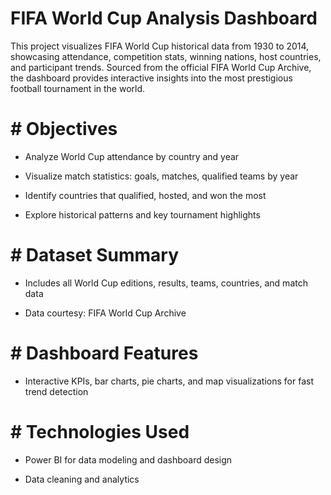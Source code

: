 # FIFA World Cup Analysis Dashboard
This project visualizes FIFA World Cup historical data from 1930 to 2014, showcasing attendance, competition stats, winning nations, host countries, and participant trends. Sourced from the official FIFA World Cup Archive, the dashboard provides interactive insights into the most prestigious football tournament in the world.

# # Objectives

* Analyze World Cup attendance by country and year

* Visualize match statistics: goals, matches, qualified teams by year

* Identify countries that qualified, hosted, and won the most

* Explore historical patterns and key tournament highlights

# # Dataset Summary
* Includes all World Cup editions, results, teams, countries, and match data

* Data courtesy: FIFA World Cup Archive

# # Dashboard Features
* Interactive KPIs, bar charts, pie charts, and map visualizations for fast trend detection

# # Technologies Used
* Power BI for data modeling and dashboard design

* Data cleaning and analytics

